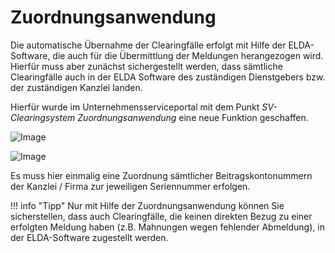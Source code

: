 # Zuordnungsanwendung

Die automatische Übernahme der Clearingfälle erfolgt mit Hilfe der ELDA-Software, die auch für die Übermittlung der Meldungen herangezogen wird. Hierfür muss aber zunächst sichergestellt werden, dass sämtliche Clearingfälle auch in der ELDA Software des zuständigen Dienstgebers bzw. der zuständigen Kanzlei landen.

Hierfür wurde im Unternehmensserviceportal mit dem Punkt *SV-Clearingsystem Zuordnungsanwendung* eine neue Funktion geschaffen.

![Image](<img/image203.png>)

![Image](<img/image204.png>)

Es muss hier einmalig eine Zuordnung sämtlicher Beitragskontonummern der Kanzlei / Firma zur jeweiligen Seriennummer erfolgen.

!!! info "Tipp"
    Nur mit Hilfe der Zuordnungsanwendung können Sie sicherstellen, dass auch Clearingfälle, die keinen direkten Bezug zu einer erfolgten Meldung haben (z.B. Mahnungen wegen fehlender Abmeldung), in der ELDA-Software zugestellt werden.